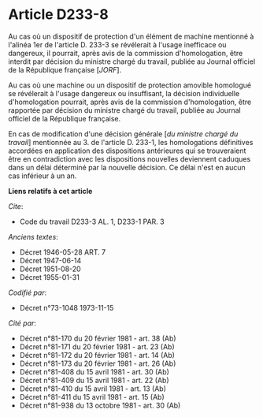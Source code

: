 # Article D233-8

Au cas où un dispositif de protection d'un élément de machine mentionné à l'alinéa 1er de l'article D. 233-3 se révélerait à
l'usage inefficace ou dangereux, il pourrait, après avis de la commission d'homologation, être interdit par décision du
ministre chargé du travail, publiée au Journal officiel de la République française [*JORF*].

Au cas où une machine ou un dispositif de protection amovible homologué se révélerait à l'usage dangereux ou insuffisant, la
décision individuelle d'homologation pourrait, après avis de la commission d'homologation, être rapportée par décision du
ministre chargé du travail, publiée au Journal officiel de la République française.

En cas de modification d'une décision générale [*du ministre chargé du travail*] mentionnée au 3. de l'article D. 233-1, les
homologations définitives accordées en application des dispositions antérieures qui se trouveraient être en contradiction
avec les dispositions nouvelles deviennent caduques dans un délai déterminé par la nouvelle décision. Ce délai n'est en aucun
cas inférieur à un an.

**Liens relatifs à cet article**

_Cite_:

  - Code du travail D233-3 AL. 1, D233-1 PAR. 3

_Anciens textes_:

  - Décret  1946-05-28 ART. 7
  - Décret  1947-06-14
  - Décret  1951-08-20
  - Décret  1955-01-31

_Codifié par_:

  - Décret n°73-1048 1973-11-15

_Cité par_:

  - Décret n°81-170 du 20 février 1981 - art. 38 (Ab)
  - Décret n°81-171 du 20 février 1981 - art. 23 (Ab)
  - Décret n°81-172 du 20 février 1981 - art. 14 (Ab)
  - Décret n°81-173 du 20 février 1981 - art. 26 (Ab)
  - Décret n°81-408 du 15 avril 1981 - art. 30 (Ab)
  - Décret n°81-409 du 15 avril 1981 - art. 22 (Ab)
  - Décret n°81-410 du 15 avril 1981 - art. 13 (Ab)
  - Décret n°81-411 du 15 avril 1981 - art. 15 (Ab)
  - Décret n°81-938 du 13 octobre 1981 - art. 30 (Ab)
